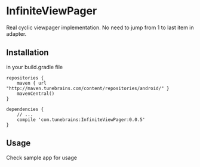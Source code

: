 # InfiniteViewPager

Real cyclic viewpager implementation. No need to jump from 1 to last item in adapter.

## Installation

in your build.gradle file

    repositories {
        maven { url "http://maven.tunebrains.com/content/repositories/android/" }
        mavenCentral()
    }

    dependencies {
        // ...
        compile 'com.tunebrains:InfiniteViewPager:0.0.5'
    }

## Usage

Check sample app for usage

